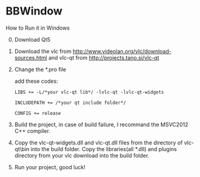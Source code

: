 BBWindow
========

How to Run it in Windows

0. Download Qt5

1. Download the vlc from http://www.videolan.org/vlc/download-sources.html
   and vlc-qt from http://projects.tano.si/vlc-qt

2. Change the *.pro file 

   add these codes:
   
       LIBS += -L/*your vlc-qt lib*/ -lvlc-qt -lvlc-qt-widgets
       
       INCLUDEPATH += /*your qt include folder*/
       
       CONFIG += release

3. Build the project, in case of build failure, I recommand the MSVC2012 C++ compiler.

4. Copy the vlc-qt-widgets.dll and vlc-qt.dll files from the directory of vlc-qt\bin into the build folder.
   Copy the libraries(all *.dll) and plugins directory from your vlc download into the build folder.

5. Run your project, good luck!
